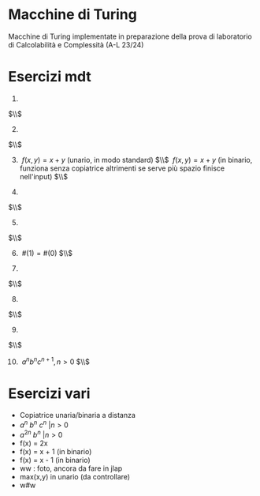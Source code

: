 # Macchine di Turing
Macchine di Turing implementate in preparazione della prova di laboratorio di Calcolabilità e Complessità (A-L 23/24)

# Esercizi mdt
1) 
$\\$

2) 

$\\$

3) $\ f(x,y) = x + y$ (unario, in modo standard)  $\\$
$\ f(x,y) = x + y$ (in binario, funziona senza copiatrice altrimenti se serve più spazio finisce nell'input)
$\\$

4) 

$\\$

5) 

$\\$

6) $\  \#(1) = \#(0)$
$\\$

7) 
$\\$

8) 
$\\$

9) 

$\\$

10) $\ a^n b^n c^{n+1} , n>0$
$\\$


# Esercizi vari
- Copiatrice unaria/binaria a distanza
- $a^n \ b^n \ c^n \ | n > 0$
- $a^{2n}\ b^n \ | n > 0$
- f(x) = 2x
- f(x) = x + 1 (in binario)
- f(x) = x - 1 (in binario)
- ww : foto, ancora da fare in jlap
- max(x,y) in unario (da controllare)
- w#w
